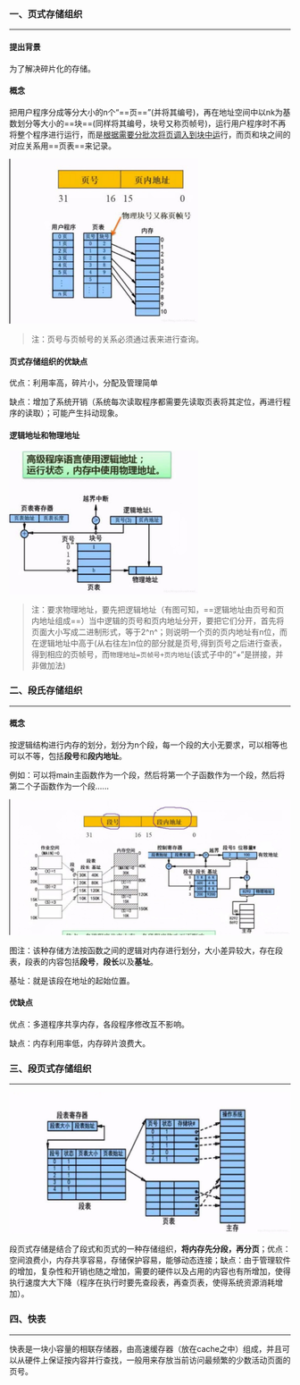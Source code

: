 ### 一、页式存储组织

---

#### 提出背景

为了解决碎片化的存储。

#### 概念

把用户程序分成等分大小的n个“==页==”(并将其编号)，再在地址空间中以nk为基数划分等大小的==块==(同样将其编号，块号又称页帧号)，运行用户程序时不再将整个程序进行运行，而是<u>根据需要分批次将页调入到块中运</u>行，而页和块之间的对应关系用==页表==来记录。

<img src="8.%E5%AD%98%E5%82%A8%E7%AE%A1%E7%90%86-%E9%A1%B5%E5%BC%8F%E5%AD%98%E5%82%A8%E3%80%81%E6%AE%B5%E5%BC%8F%E5%AD%98%E5%82%A8%E3%80%81%E6%AE%B5%E9%A1%B5%E5%BC%8F%E5%AD%98%E5%82%A8.assets/watermark,type_ZmFuZ3poZW5naGVpdGk,shadow_10,text_aHR0cHM6Ly9ibG9nLmNzZG4ubmV0L2ltcmVhbF8=,size_16,color_FFFFFF,t_70-20220809084608325.jpeg" alt="img" style="zoom: 33%;" />

>注：页号与页帧号的关系必须通过表来进行查询。

#### 页式存储组织的优缺点

优点：利用率高，碎片小，分配及管理简单

缺点：增加了系统开销（系统每次读取程序都需要先读取页表将其定位，再进行程序的读取）；可能产生抖动现象。

#### 逻辑地址和物理地址

<img src="8.%E5%AD%98%E5%82%A8%E7%AE%A1%E7%90%86-%E9%A1%B5%E5%BC%8F%E5%AD%98%E5%82%A8%E3%80%81%E6%AE%B5%E5%BC%8F%E5%AD%98%E5%82%A8%E3%80%81%E6%AE%B5%E9%A1%B5%E5%BC%8F%E5%AD%98%E5%82%A8.assets/watermark,type_ZmFuZ3poZW5naGVpdGk,shadow_10,text_aHR0cHM6Ly9ibG9nLmNzZG4ubmV0L2ltcmVhbF8=,size_16,color_FFFFFF,t_70-20220809085026502.jpeg" alt="img" style="zoom: 33%;" />

>注：要求物理地址，要先把逻辑地址（有图可知，==逻辑地址由页号和页内地址组成==）当中逻辑的页号和页内地址分开，要把它们分开，首先将页面大小写成二进制形式，等于2^n^；则说明一个页的页内地址有n位，而在逻辑地址中高于(从右往左)n位的部分就是页号,得到页号之后进行查表，得到相应的页帧号，而`物理地址=页帧号+页内地址`(该式子中的“+“是拼接，并非做加法)



### 二、段氏存储组织

---

#### 概念

按逻辑结构进行内存的划分，划分为n个段，每一个段的大小无要求，可以相等也可以不等，包括**段号**和**段内地址**。

例如：可以将main主函数作为一个段，然后将第一个子函数作为一个段，然后将第二个子函数作为一个段......

![img](8.%E5%AD%98%E5%82%A8%E7%AE%A1%E7%90%86-%E9%A1%B5%E5%BC%8F%E5%AD%98%E5%82%A8%E3%80%81%E6%AE%B5%E5%BC%8F%E5%AD%98%E5%82%A8%E3%80%81%E6%AE%B5%E9%A1%B5%E5%BC%8F%E5%AD%98%E5%82%A8.assets/watermark,type_ZmFuZ3poZW5naGVpdGk,shadow_10,text_aHR0cHM6Ly9ibG9nLmNzZG4ubmV0L2ltcmVhbF8=,size_16,color_FFFFFF,t_70-20220809090147292.jpeg)

图注：该种存储方法按函数之间的逻辑对内存进行划分，大小差异较大，存在段表，段表的内容包括**段号**，**段长**以及**基址**。

基址：就是该段在地址的起始位置。

#### 优缺点

优点：多道程序共享内存，各段程序修改互不影响。

缺点：内存利用率低，内存碎片浪费大。



### 三、段页式存储组织

---

![img](8.%E5%AD%98%E5%82%A8%E7%AE%A1%E7%90%86-%E9%A1%B5%E5%BC%8F%E5%AD%98%E5%82%A8%E3%80%81%E6%AE%B5%E5%BC%8F%E5%AD%98%E5%82%A8%E3%80%81%E6%AE%B5%E9%A1%B5%E5%BC%8F%E5%AD%98%E5%82%A8.assets/watermark,type_ZmFuZ3poZW5naGVpdGk,shadow_10,text_aHR0cHM6Ly9ibG9nLmNzZG4ubmV0L2ltcmVhbF8=,size_16,color_FFFFFF,t_70-20220809090913316.jpeg)

段页式存储是结合了段式和页式的一种存储组织，**将内存先分段，再分页**；优点：空间浪费小，内存共享容易，存储保护容易，能够动态连接；缺点：由于管理软件的增加，复杂性和开销也随之增加，需要的硬件以及占用的内容也有所增加，使得执行速度大大下降（程序在执行时要先查段表，再查页表，使得系统资源消耗增加）。



### 四、快表

---

快表是一块小容量的相联存储器，由高速缓存器（放在cache之中）组成，并且可以从硬件上保证按内容并行查找，一般用来存放当前访问最频繁的少数活动页面的页号。